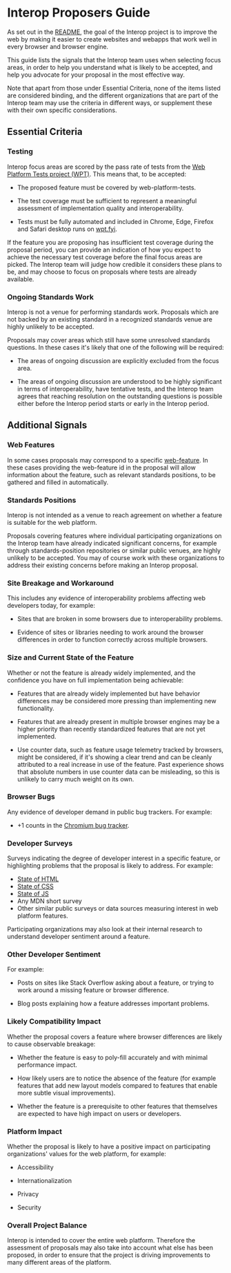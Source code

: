 # Interop Proposers Guide

As set out in the [README](README.md), the goal of the Interop project
is to improve the web by making it easier to create websites and
webapps that work well in every browser and browser engine.

This guide lists the signals that the Interop team uses when selecting
focus areas, in order to help you understand what is likely to be
accepted, and help you advocate for your proposal in the most
effective way.

Note that apart from those under Essential Criteria, none of the items
listed are considered binding, and the different organizations that
are part of the Interop team may use the criteria in different ways,
or supplement these with their own specific considerations.

## Essential Criteria

### Testing

Interop focus areas are scored by the pass rate of tests from the
[Web Platform Tests project (WPT)](https://github.com/web-platform-tests/wpt).
This means that, to be accepted:

* The proposed feature must be covered by web-platform-tests.

* The test coverage must be sufficient to represent a meaningful
  assessment of implementation quality and interoperability.

* Tests must be fully automated and included in Chrome, Edge, Firefox
  and Safari desktop runs on [wpt.fyi](https://wpt.fyi/).

If the feature you are proposing has insufficient test coverage during
the proposal period, you can provide an indication of how you expect
to achieve the necessary test coverage before the final focus areas
are picked. The Interop team will judge how credible it considers
these plans to be, and may choose to focus on proposals where tests
are already available.

### Ongoing Standards Work

Interop is not a venue for performing standards work. Proposals which
are not backed by an existing standard in a recognized standards venue
are highly unlikely to be accepted.

Proposals may cover areas which still have some unresolved standards
questions. In these cases it's likely that one of the following will
be required:

* The areas of ongoing discussion are explicitly excluded from the
  focus area.

* The areas of ongoing discussion are understood to be highly
  significant in terms of interoperability, have tentative tests, and
  the Interop team agrees that reaching resolution on the outstanding
  questions is possible either before the Interop period starts or
  early in the Interop period.

## Additional Signals

### Web Features

In some cases proposals may correspond to a specific
[web-feature](https://web-platform-dx.github.io/web-features-explorer/).
In these cases providing the web-feature id in the proposal will
allow information about the feature, such as relevant standards positions,
to be gathered and filled in automatically.

### Standards Positions

Interop is not intended as a venue to reach agreement on whether a
feature is suitable for the web platform.

Proposals covering features where individual participating
organizations on the Interop team have already indicated significant
concerns, for example through standards-position repositories or
similar public venues, are highly unlikely to be accepted. You may of
course work with these organizations to address their existing
concerns before making an Interop proposal.

### Site Breakage and Workaround

This includes any evidence of interoperability problems affecting web
developers today, for example:

* Sites that are broken in some browsers due to interoperability
  problems.

* Evidence of sites or libraries needing to work around the browser
  differences in order to function correctly across multiple browsers.

### Size and Current State of the Feature

Whether or not the feature is already widely implemented, and the
confidence you have on full implementation being achievable:

* Features that are already widely implemented but have behavior
  differences may be considered more pressing than implementing new
  functionality.

* Features that are already present in multiple browser engines may be
  a higher priority than recently standardized features that are not
  yet implemented.

* Use counter data, such as feature usage telemetry tracked by
  browsers, might be considered, if it's showing a clear trend and can
  be cleanly attributed to a real increase in use of the feature.
  Past experience shows that absolute numbers in use counter data can
  be misleading, so this is unlikely to carry much weight on its own.

### Browser Bugs

Any evidence of developer demand in public bug trackers. For example:

* +1 counts in the [Chromium bug tracker](https://issues.chromium.org/issues).

### Developer Surveys

Surveys indicating the degree of developer interest in a specific
feature, or highlighting problems that the proposal is likely to
address. For example:

* [State of HTML](https://stateofhtml.com/)
* [State of CSS](https://stateofcss.com/)
* [State of JS](https://stateofjs.com/)
* Any MDN short survey
* Other similar public surveys or data sources measuring interest in
  web platform features.

Participating organizations may also look at their internal research
to understand developer sentiment around a feature.

### Other Developer Sentiment

For example:

* Posts on sites like Stack Overflow asking about a feature, or trying
  to work around a missing feature or browser difference.

* Blog posts explaining how a feature addresses important problems.

### Likely Compatibility Impact

Whether the proposal covers a feature where browser differences are
likely to cause observable breakage:

* Whether the feature is easy to poly-fill accurately and with minimal
  performance impact.

* How likely users are to notice the absence of the feature (for
  example features that add new layout models compared to features
  that enable more subtle visual improvements).

* Whether the feature is a prerequisite to other features that
  themselves are expected to have high impact on users or developers.

### Platform Impact

Whether the proposal is likely to have a positive impact on
participating organizations' values for the web platform, for example:

* Accessibility

* Internationalization

* Privacy

* Security

### Overall Project Balance

Interop is intended to cover the entire web platform. Therefore the
assessment of proposals may also take into account what else has been
proposed, in order to ensure that the project is driving improvements
to many different areas of the platform.
